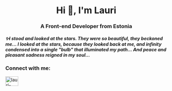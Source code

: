<h1 align="center">Hi 👋, I'm Lauri</h1>
<h3 align="center">A Front-end Developer from Estonia</h3>

<h5>✨I stood and looked at the stars. They were so beautiful, they beckoned me... I looked at the stars, because they looked back at me, and infinity condensed into a single "bulb" that illuminated my path... And peace and pleasant sadness reigned in my soul...</h5>

<h3 align="left">Connect with me:</h3>
<p align="left">
<a href="https://linkedin.com/in/lauri-kammonen-1657201a4" target="blank"><img align="center" src="https://raw.githubusercontent.com/rahuldkjain/github-profile-readme-generator/master/src/images/icons/Social/linked-in-alt.svg" alt="lauri-kammonen-1657201a4" height="30" width="40" /></a>
</p>
